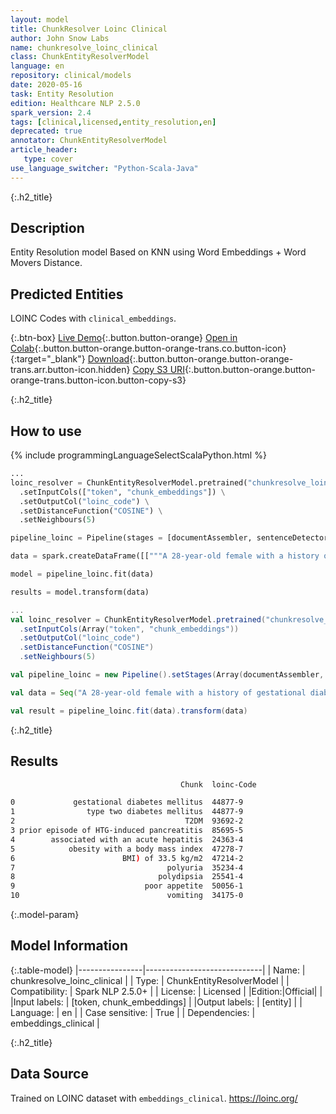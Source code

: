```yaml
---
layout: model
title: ChunkResolver Loinc Clinical
author: John Snow Labs
name: chunkresolve_loinc_clinical
class: ChunkEntityResolverModel
language: en
repository: clinical/models
date: 2020-05-16
task: Entity Resolution
edition: Healthcare NLP 2.5.0
spark_version: 2.4
tags: [clinical,licensed,entity_resolution,en]
deprecated: true
annotator: ChunkEntityResolverModel
article_header:
   type: cover
use_language_switcher: "Python-Scala-Java"
---
```


{:.h2_title}
## Description
Entity Resolution model Based on KNN using Word Embeddings + Word Movers Distance.

## Predicted Entities
LOINC Codes with ``clinical_embeddings``.

{:.btn-box}
[Live Demo](https://demo.johnsnowlabs.com/healthcare/ER_LOINC/){:.button.button-orange}
[Open in Colab](https://colab.research.google.com/github/JohnSnowLabs/spark-nlp-workshop/blob/master/tutorials/Certification_Trainings/Healthcare/3.Clinical_Entity_Resolvers.ipynb){:.button.button-orange.button-orange-trans.co.button-icon}{:target="_blank"}
[Download](https://s3.amazonaws.com/auxdata.johnsnowlabs.com/clinical/models/chunkresolve_loinc_clinical_en_2.5.0_2.4_1589599195201.zip){:.button.button-orange.button-orange-trans.arr.button-icon.hidden}
[Copy S3 URI](s3://auxdata.johnsnowlabs.com/clinical/models/chunkresolve_loinc_clinical_en_2.5.0_2.4_1589599195201.zip){:.button.button-orange.button-orange-trans.button-icon.button-copy-s3}

{:.h2_title}
## How to use
<div class="tabs-box" markdown="1">

{% include programmingLanguageSelectScalaPython.html %}

```python
...    
loinc_resolver = ChunkEntityResolverModel.pretrained("chunkresolve_loinc_clinical", "en", "clinical/models") \
  .setInputCols(["token", "chunk_embeddings"]) \
  .setOutputCol("loinc_code") \
  .setDistanceFunction("COSINE") \
  .setNeighbours(5)

pipeline_loinc = Pipeline(stages = [documentAssembler, sentenceDetector, tokenizer, stopwords, word_embeddings, clinical_ner, ner_converter, chunk_embeddings, loinc_resolver])

data = spark.createDataFrame([["""A 28-year-old female with a history of gestational diabetes mellitus diagnosed eight years prior to presentation and subsequent type two diabetes mellitus (T2DM), one prior episode of HTG-induced pancreatitis three years prior to presentation, associated with an acute hepatitis, and obesity with a body mass index (BMI) of 33.5 kg/m2, presented with a one-week history of polyuria, polydipsia, poor appetite, and vomiting."""]]).toDF("text")

model = pipeline_loinc.fit(data)

results = model.transform(data)
```

```scala
...
val loinc_resolver = ChunkEntityResolverModel.pretrained("chunkresolve_loinc_clinical", "en", "clinical/models")
  .setInputCols(Array("token", "chunk_embeddings"))
  .setOutputCol("loinc_code")
  .setDistanceFunction("COSINE")
  .setNeighbours(5)

val pipeline_loinc = new Pipeline().setStages(Array(documentAssembler, sentenceDetector, tokenizer, stopwords, word_embeddings, clinical_ner, ner_converter, chunk_embeddings, loinc_resolver))

val data = Seq("A 28-year-old female with a history of gestational diabetes mellitus diagnosed eight years prior to presentation and subsequent type two diabetes mellitus (T2DM), one prior episode of HTG-induced pancreatitis three years prior to presentation, associated with an acute hepatitis, and obesity with a body mass index (BMI) of 33.5 kg/m2, presented with a one-week history of polyuria, polydipsia, poor appetite, and vomiting.").toDF("text")

val result = pipeline_loinc.fit(data).transform(data)
```
</div>

{:.h2_title}
## Results

```bash
                                      Chunk  loinc-Code

0             gestational diabetes mellitus  44877-9
1                type two diabetes mellitus  44877-9
2                                      T2DM  93692-2
3 prior episode of HTG-induced pancreatitis  85695-5
4        associated with an acute hepatitis  24363-4
5            obesity with a body mass index  47278-7
6                        BMI) of 33.5 kg/m2  47214-2
7                                  polyuria  35234-4
8                                polydipsia  25541-4
9                             poor appetite  50056-1
10                                 vomiting  34175-0
```

{:.model-param}
## Model Information

{:.table-model}
|----------------|-----------------------------|
| Name:           | chunkresolve_loinc_clinical |
| Type:    | ChunkEntityResolverModel    |
| Compatibility:  | Spark NLP 2.5.0+                       |
| License:        | Licensed                    |
|Edition:|Official|                  |
|Input labels:         | [token, chunk_embeddings]     |
|Output labels:        | [entity]                      |
| Language:       | en                          |
| Case sensitive: | True                        |
| Dependencies:  | embeddings_clinical         |

{:.h2_title}
## Data Source
Trained on LOINC dataset with ``embeddings_clinical``.
https://loinc.org/
